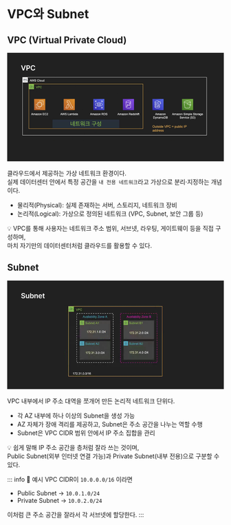 # VPC와 Subnet

## VPC (Virtual Private Cloud)

![](./images/cloud02.png)

클라우드에서 제공하는 가상 네트워크 환경이다.  
실제 데이터센터 안에서 특정 공간을 `내 전용 네트워크`라고 가상으로 분리·지정하는 개념이다.

- 물리적(Physical): 실제 존재하는 서버, 스토리지, 네트워크 장비
- 논리적(Logical): 가상으로 정의된 네트워크 (VPC, Subnet, 보안 그룹 등)

💡 VPC를 통해 사용자는 네트워크 주소 범위, 서브넷, 라우팅, 게이트웨이 등을 직접 구성하며,  
마치 자기만의 데이터센터처럼 클라우드를 활용할 수 있다.

## Subnet

![](./images/cloud03.png)

VPC 내부에서 IP 주소 대역을 쪼개어 만든 논리적 네트워크 단위다.

- 각 AZ 내부에 하나 이상의 Subnet을 생성 가능
- AZ 자체가 장애 격리를 제공하고, Subnet은 주소 공간을 나누는 역할 수행
- Subnet은 VPC CIDR 범위 안에서 IP 주소 집합을 관리

💡 쉽게 말해 IP 주소 공간을 층처럼 잘라 쓰는 것이며,  
Public Subnet(외부 인터넷 연결 가능)과 Private Subnet(내부 전용)으로 구분할 수 있다.

::: info 🧩 예시
VPC CIDR이 `10.0.0.0/16` 이라면

- Public Subnet → `10.0.1.0/24`
- Private Subnet → `10.0.2.0/24`

이처럼 큰 주소 공간을 잘라서 각 서브넷에 할당한다.
:::

<br>
<Comment/>
